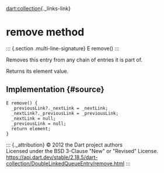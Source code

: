 [dart:collection](../../dart-collection/dart-collection-library){._links-link}

remove method
=============

::: {.section .multi-line-signature}
E remove()
:::

Removes this entry from any chain of entries it is part of.

Returns its element value.

Implementation {#source}
--------------

``` {.language-dart data-language="dart"}
E remove() {
  _previousLink?._nextLink = _nextLink;
  _nextLink?._previousLink = _previousLink;
  _nextLink = null;
  _previousLink = null;
  return element;
}
```

::: {._attribution}
© 2012 the Dart project authors\
Licensed under the BSD 3-Clause \"New\" or \"Revised\" License.\
<https://api.dart.dev/stable/2.18.5/dart-collection/DoubleLinkedQueueEntry/remove.html>
:::
